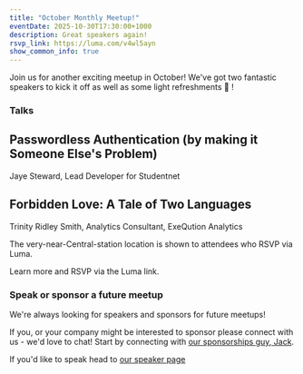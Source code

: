 ```yaml
---
title: "October Monthly Meetup!"
eventDate: 2025-10-30T17:30:00+1000
description: Great speakers again!
rsvp_link: https://luma.com/v4wl5ayn
show_common_info: true
---
```


​Join us for another exciting meetup in October! We've got two fantastic speakers to kick it off as well as some light refreshments 🍕 !

### Talks

## Passwordless Authentication (by making it Someone Else's Problem)
Jaye Steward, Lead Developer for Studentnet

## Forbidden Love: A Tale of Two Languages
Trinity Ridley Smith, Analytics Consultant, ExeQution Analytics

The very-near-Central-station location is shown to attendees who RSVP via Luma.

Learn more and RSVP via the Luma link.

### Speak or sponsor a future meetup
​We're always looking for speakers and sponsors for future meetups!

If you, or your company might be interested to sponsor please connect with us - we'd love to chat! Start by connecting with [our sponsorships guy, Jack](https://www.linkedin.com/in/gdayitsjack/).

If you'd like to speak head to [our speaker page](https://python.sydney/speak/)